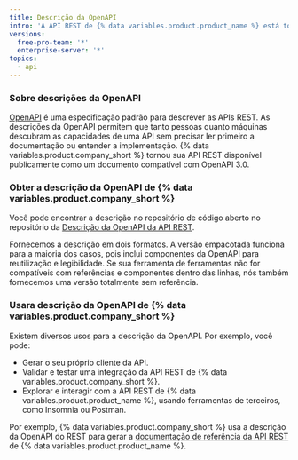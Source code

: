```yaml
---
title: Descrição da OpenAPI
intro: 'A API REST de {% data variables.product.product_name %} está totalmente descrita em um documento compatível com a OpenAPI 3.0.'
versions:
  free-pro-team: '*'
  enterprise-server: '*'
topics:
  - api
---
```


### Sobre descrições da OpenAPI

[OpenAPI](https://swagger.io/docs/specification/about/) é uma especificação padrão para descrever as APIs REST. As descrições da OpenAPI permitem que tanto pessoas quanto máquinas descubram as capacidades de uma API sem precisar ler primeiro a documentação ou entender a implementação. {% data variables.product.company_short %} tornou sua API REST disponível publicamente como um documento compatível com OpenAPI 3.0.

### Obter a descrição da OpenAPI de {% data variables.product.company_short %}

Você pode encontrar a descrição no repositório</a> de código aberto no repositório da [Descrição da OpenAPI da API REST](https://github.com/github/rest-api-description).

Fornecemos a descrição em dois formatos. A versão empacotada funciona para a maioria dos casos, pois inclui componentes da OpenAPI para reutilização e legibilidade. Se sua ferramenta de ferramentas não for compatíveis com referências e componentes dentro das linhas, nós também fornecemos uma versão totalmente sem referência.

### Usara descrição da OpenAPI de {% data variables.product.company_short %}

Existem diversos usos para a descrição da OpenAPI. Por exemplo, você pode:

* Gerar o seu próprio cliente da API.
* Validar e testar uma integração da API REST de {% data variables.product.company_short %}.
* Explorar e interagir com a API REST de {% data variables.product.product_name %}, usando ferramentas de terceiros, como Insomnia ou Postman.

Por exemplo, {% data variables.product.company_short %} usa a descrição da OpenAPI do REST para gerar a [documentação de referência da API REST](/rest/reference) de {% data variables.product.product_name %}.
